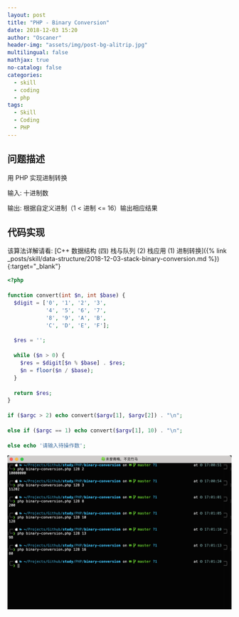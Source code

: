 ```yaml
---
layout: post
title: "PHP - Binary Conversion"
date: 2018-12-03 15:20
author: "Oscaner"
header-img: "assets/img/post-bg-alitrip.jpg"
multilingual: false
mathjax: true
no-catalog: false
categories:
  - skill
  - coding
  - php
tags:
  - Skill
  - Coding
  - PHP
---
```


## 问题描述

用 PHP 实现进制转换

输入: 十进制数

输出: 根据自定义进制（1 < 进制 <= 16）输出相应结果

## 代码实现

该算法详解请看: [C++ 数据结构 (四) 栈与队列 (2) 栈应用 (1) 进制转换]({% link _posts/skill/data-structure/2018-12-03-stack-binary-conversion.md %}){:target="_blank"}

```php
<?php

function convert(int $n, int $base) {
  $digit = ['0', '1', '2', '3',
            '4', '5', '6', '7',
            '8', '9', 'A', 'B',
            'C', 'D', 'E', 'F'];

  $res = '';

  while ($n > 0) {
    $res = $digit[$n % $base] . $res;
    $n = floor($n / $base);
  }

  return $res;
}

if ($argc > 2) echo convert($argv[1], $argv[2]) . "\n";

else if ($argc == 1) echo convert($argv[1], 10) . "\n";

else echo '请输入待操作数';
```

![1.png](/assets/img/in-post/skill/coding/post-php-binary-conversion/1.png)

